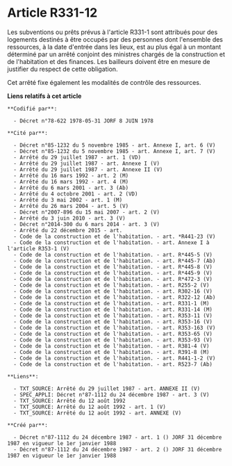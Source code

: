 # Article R331-12

Les subventions ou prêts prévus à l'article R331-1 sont attribués pour des logements destinés à être occupés par des
personnes dont l'ensemble des ressources, à la date d'entrée dans les lieux, est au plus égal à un montant déterminé par un
arrêté conjoint des ministres chargés de la construction et de l'habitation et des finances. Les bailleurs doivent être en
mesure de justifier du respect de cette obligation.

Cet arrêté fixe également les modalités de contrôle des ressources.

**Liens relatifs à cet article**

	**Codifié par**:

	  - Décret n°78-622 1978-05-31 JORF 8 JUIN 1978

	**Cité par**:

	  - Décret n°85-1232 du 5 novembre 1985 - art. Annexe I, art. 6 (V)
	  - Décret n°85-1232 du 5 novembre 1985 - art. Annexe I, art. 7 (V)
	  - Arrêté du 29 juillet 1987 - art. 1 (VD)
	  - Arrêté du 29 juillet 1987 - art. Annexe I (V)
	  - Arrêté du 29 juillet 1987 - art. Annexe II (V)
	  - Arrêté du 16 mars 1992 - art. 2 (M)
	  - Arrêté du 16 mars 1992 - art. 4 (M)
	  - Arrêté du 6 mars 2001 - art. 3 (Ab)
	  - Arrêté du 4 octobre 2001 - art. 2 (VD)
	  - Arrêté du 3 mai 2002 - art. 1 (M)
	  - Arrêté du 26 mars 2004 - art. 5 (V)
	  - Décret n°2007-896 du 15 mai 2007 - art. 2 (V)
	  - Arrêté du 3 juin 2010 - art. 3 (V)
	  - Décret n°2014-300 du 6 mars 2014 - art. 3 (V)
	  - Arrêté du 22 décembre 2015 - art.
	  - Code de la construction et de l'habitation. - art. *R441-23 (V)
	  - Code de la construction et de l'habitation. - art. Annexe I à l'article R353-1 (V)
	  - Code de la construction et de l'habitation. - art. R*445-5 (V)
	  - Code de la construction et de l'habitation. - art. R*445-7 (Ab)
	  - Code de la construction et de l'habitation. - art. R*445-8 (V)
	  - Code de la construction et de l'habitation. - art. R*445-9 (V)
	  - Code de la construction et de l'habitation. - art. R*472-3 (V)
	  - Code de la construction et de l'habitation. - art. R255-2 (V)
	  - Code de la construction et de l'habitation. - art. R302-16 (V)
	  - Code de la construction et de l'habitation. - art. R322-12 (Ab)
	  - Code de la construction et de l'habitation. - art. R331-1 (M)
	  - Code de la construction et de l'habitation. - art. R331-14 (M)
	  - Code de la construction et de l'habitation. - art. R353-11 (V)
	  - Code de la construction et de l'habitation. - art. R353-16 (V)
	  - Code de la construction et de l'habitation. - art. R353-163 (V)
	  - Code de la construction et de l'habitation. - art. R353-65 (V)
	  - Code de la construction et de l'habitation. - art. R353-93 (V)
	  - Code de la construction et de l'habitation. - art. R381-4 (V)
	  - Code de la construction et de l'habitation. - art. R391-8 (M)
	  - Code de la construction et de l'habitation. - art. R441-1-2 (V)
	  - Code de la construction et de l'habitation. - art. R523-7 (Ab)

	**Liens**:

	  - TXT_SOURCE: Arrêté du 29 juillet 1987 - art. ANNEXE II (V)
	  - SPEC_APPLI: Décret n°87-1112 du 24 décembre 1987 - art. 3 (V)
	  - TXT_SOURCE: Arrêté du 12 août 1992
	  - TXT_SOURCE: Arrêté du 12 août 1992 - art. 1 (V)
	  - TXT_SOURCE: Arrêté du 12 août 1992 - art. ANNEXE (V)

	**Créé par**:

	  - Décret n°87-1112 du 24 décembre 1987 - art. 1 () JORF 31 décembre 1987 en vigueur le 1er janvier 1988
	  - Décret n°87-1112 du 24 décembre 1987 - art. 2 () JORF 31 décembre 1987 en vigueur le 1er janvier 1988
